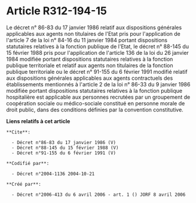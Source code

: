 # Article R312-194-15

Le décret n° 86-83 du 17 janvier 1986 relatif aux dispositions générales applicables aux agents non titulaires de l'Etat pris
pour l'application de l'article 7 de la loi n° 84-16 du 11 janvier 1984 portant dispositions statutaires relatives à la
fonction publique de l'Etat, le décret n° 88-145 du 15 février 1988 pris pour l'application de l'article 136 de la loi du 26
janvier 1984 modifiée portant dispositions statutaires relatives à la fonction publique territoriale et relatif aux agents
non titulaires de la fonction publique territoriale ou le décret n° 91-155 du 6 février 1991 modifié relatif aux dispositions
générales applicables aux agents contractuels des établissements mentionnés à l'article 2 de la loi n° 86-33 du 9 janvier
1986 modifiée portant dispositions statutaires relatives à la fonction publique hospitalière est applicable aux personnes
recrutées par un groupement de coopération sociale ou médico-sociale constitué en personne morale de droit public, dans des
conditions définies par la convention constitutive.

**Liens relatifs à cet article**

	**Cite**:

	  - Décret n°86-83 du 17 janvier 1986 (V)
	  - Décret n°88-145 du 15 février 1988 (V)
	  - Décret n°91-155 du 6 février 1991 (V)

	**Codifié par**:

	  - Décret n°2004-1136 2004-10-21

	**Créé par**:

	  - Décret n°2006-413 du 6 avril 2006 - art. 1 () JORF 8 avril 2006

